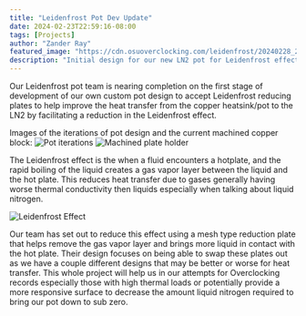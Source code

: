 ```yaml
---
title: "Leidenfrost Pot Dev Update"
date: 2024-02-23T22:59:16-08:00
tags: [Projects]
author: "Zander Ray"
featured_image: "https://cdn.osuoverclocking.com/leidenfrost/20240228_200224.jpg"
description: "Initial design for our new LN2 pot for Leidenfrost effect reduction is done."
---
```


Our Leidenfrost pot team is nearing completion on the first stage of development of our own custom pot design to accept Leidenfrost reducing plates to help improve the heat transfer from the copper heatsink/pot to the LN2 by facilitating a reduction in the Leidenfrost effect. 

Images of the iterations of pot design and the current machined copper block:
![Pot iterations](https://cdn.osuoverclocking.com/leidenfrost/leidenfrost_1.webp)
![Machined plate holder](https://cdn.osuoverclocking.com/leidenfrost/20240228_200224.jpg)

The Leidenfrost effect is the when a fluid encounters a hotplate, and the rapid boiling of the liquid creates a gas vapor layer between the liquid and the hot plate. This reduces heat transfer due to gases generally having worse thermal conductivity then liquids especially when talking about liquid nitrogen.

![Leidenfrost Effect](https://upload.wikimedia.org/wikipedia/commons/thumb/c/c6/Leidenfrost_droplet.svg/1200px-Leidenfrost_droplet.svg.png)

Our team has set out to reduce this effect using a mesh type reduction plate that helps remove the gas vapor layer and brings more liquid in contact with the hot plate. Their design focuses on being able to swap these plates out as we have a couple different designs that may be better or worse for heat transfer. This whole project will help us in our attempts for Overclocking records especially those with high thermal loads or potentially provide a more responsive surface to decrease the amount liquid nitrogen required to bring our pot down to sub zero. 
